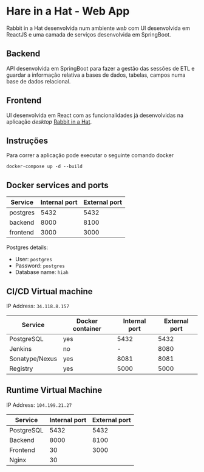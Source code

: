 # Hare in a Hat - Web App

Rabbit in a Hat desenvolvida num ambiente _web_ com UI desenvolvida em ReactJS e uma camada de serviços desenvolvida em SpringBoot.

## Backend

API desenvolvida em SpringBoot para fazer a gestão das sessões de ETL e guardar a informação relativa a bases de dados, tabelas, campos numa base de dados relacional.

## Frontend

UI desenvolvida em React com as funcionalidades já desenvolvidas na aplicação _desktop_ [Rabbit in a Hat](http://ohdsi.github.io/WhiteRabbit/RabbitInAHat.html).

## Instruções

Para correr a aplicação pode executar o seguinte comando docker 

`docker-compose up -d --build` 

## Docker services and ports

Service | Internal port | External port
--- | ---| ---
postgres | 5432 | 5432
backend | 8000 | 8100
frontend | 3000 | 3000

Postgres details:
 - User: `postgres`
 - Password: `postgres`
 - Database name: `hiah`


## CI/CD Virtual machine

IP Address: `34.118.8.157`

Service | Docker container | Internal port | External port
--- | ---| --- | ---
PostgreSQL | yes | 5432 | 5432
Jenkins | no | - | 8080
Sonatype/Nexus | yes | 8081 | 8081
Registry | yes | 5000 | 5000


## Runtime Virtual Machine

IP Address: `104.199.21.27`

Service | Internal port | External port
--- | ---| --- 
PostgreSQL | 5432 | 5432
Backend | 8000 | 8100
Frontend | 30 | 3000
Nginx | 30 | 